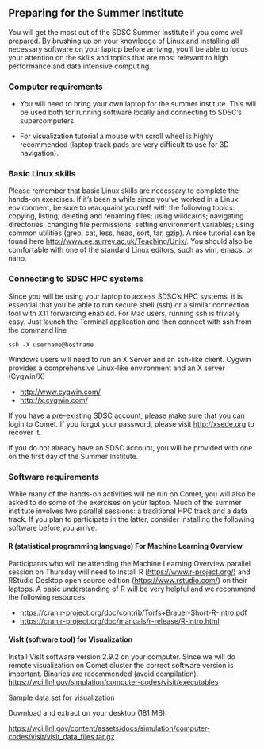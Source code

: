 ## Preparing for the Summer Institute

You will get the most out of the SDSC Summer Institute if you come well prepared. By brushing up on your knowledge of Linux and installing all necessary software on your laptop before arriving, you’ll be able to focus your attention on the skills and topics that are most relevant to high performance and data intensive computing.

###  Computer requirements

* You will need to bring your own laptop for the summer institute. This will be used both for running software locally and connecting to SDSC’s supercomputers.

* For visualization tutorial a mouse with scroll wheel is highly recommended (laptop track pads are very difficult to use for 3D navigation).

### Basic Linux skills

Please remember that basic Linux skills are necessary to complete the hands-on exercises. If it’s been a while since you’ve worked in a Linux environment, be sure to reacquaint yourself with the following topics: copying, listing, deleting and renaming files; using wildcards; navigating directories; changing file permissions; setting environment variables; using common utilities (grep, cat, less, head, sort, tar, gzip). A nice tutorial can be found here http://www.ee.surrey.ac.uk/Teaching/Unix/. You should also be comfortable with one of the standard Linux editors, such as vim, emacs, or nano.

### Connecting to SDSC HPC systems

Since you will be using your laptop to access SDSC’s HPC systems, it is essential that you be able to run secure shell (ssh) or a similar connection tool with X11 forwarding enabled. For Mac users, running ssh is trivially easy. Just launch the Terminal application and then connect with ssh from the command line

    ssh -X username@hostname

Windows users will need to run an X Server and an ssh-like client. Cygwin provides a comprehensive Linux-like environment and an X server (Cygwin/X)

* http://www.cygwin.com/
* http://x.cygwin.com/

If you have a pre-existing SDSC account, please make sure that you can login to Comet. If you forgot your password, please visit <http://xsede.org> to recover it.

If you do not already have an SDSC account, you will be provided with one on the first day of the Summer Institute.

### Software requirements

While many of the hands-on activities will be run on Comet, you will also be asked to do some of the exercises on your laptop. Much of the summer institute involves two parallel sessions: a traditional HPC track and a data track. If you plan to participate in the latter, consider installing the following software before you arrive.

#### R (statistical programming language) For Machine Learning Overview

Participants who will be attending the Machine Learning Overview parallel session on Thursday will need to install R (https://www.r-project.org/) and RStudio Desktop open source edition (https://www.rstudio.com/) on their laptops. A basic understanding of R will be very helpful and we recommend the following resources:

* https://cran.r-project.org/doc/contrib/Torfs+Brauer-Short-R-Intro.pdf
* https://cran.r-project.org/doc/manuals/r-release/R-intro.html


#### VisIt (software tool) for Visualization

Install VisIt software version 2.9.2 on your computer. Since we will do remote visualization on Comet cluster the correct software version is important. Binaries are recommended (avoid compilation). <https://wci.llnl.gov/simulation/computer-codes/visit/executables>

Sample data set for visualization

Download and extract on your desktop (181 MB):

https://wci.llnl.gov/content/assets/docs/simulation/computer-codes/visit/visit_data_files.tar.gz
